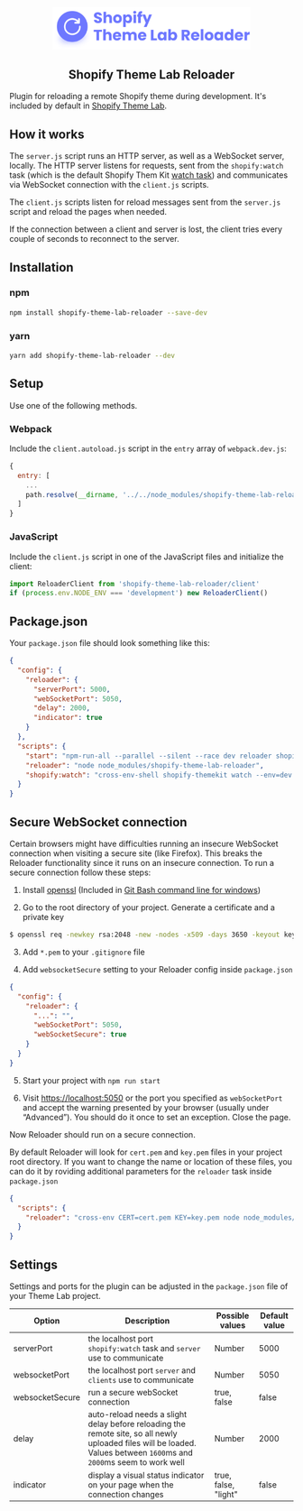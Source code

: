 <!-- logo (start) -->
<p align="center">
  <img src=".github/img/logo-reloader.svg" width="350px">
</p>
<!-- logo (end) -->

<!-- title / description (start) -->
<h2 align="center">Shopify Theme Lab Reloader</h2>

Plugin for reloading a remote Shopify theme during development. It's included by default in [Shopify Theme Lab](https://github.com/uicrooks/shopify-theme-lab).
<!-- title / description (end) -->

<!-- how it works (start) -->
## How it works
The `server.js` script runs an HTTP server, as well as a WebSocket server, locally. The HTTP server listens for requests, sent from the `shopify:watch` task (which is the default Shopify Them Kit [watch task](https://shopify.dev/tools/theme-kit/command-reference#watch)) and communicates via WebSocket connection with the `client.js` scripts.

The `client.js` scripts listen for reload messages sent from the `server.js` script and reload the pages when needed.

If the connection between a client and server is lost, the client tries every couple of seconds to reconnect to the server.
<!-- how it works (end) -->

<!-- installation (start) -->
## Installation

### npm
```sh
npm install shopify-theme-lab-reloader --save-dev
```

### yarn
```sh
yarn add shopify-theme-lab-reloader --dev
```
<!-- installation (end) -->

<!-- setup (start) -->
## Setup
Use one of the following methods.

### Webpack
Include the `client.autoload.js` script in the `entry` array of `webpack.dev.js`:

```js
{
  entry: [
    ...
    path.resolve(__dirname, '../../node_modules/shopify-theme-lab-reloader/client.autoload')
  ]
}
```

### JavaScript
Include the `client.js` script in one of the JavaScript files and initialize the client:

```js
import ReloaderClient from 'shopify-theme-lab-reloader/client'
if (process.env.NODE_ENV === 'development') new ReloaderClient()
```

## Package.json
Your `package.json` file should look something like this:

```json
{
  "config": {
    "reloader": {
      "serverPort": 5000,
      "webSocketPort": 5050,
      "delay": 2000,
      "indicator": true
    }
  },
  "scripts": {
    "start": "npm-run-all --parallel --silent --race dev reloader shopify:watch",
    "reloader": "node node_modules/shopify-theme-lab-reloader",
    "shopify:watch": "cross-env-shell shopify-themekit watch --env=dev --allow-live --config .config/shopify/shopify.dev.yml --notify=http://localhost:$npm_package_config_reloader_serverPort/reload"
  }
}
```
<!-- setup (end) -->

<!-- secure websocket conection (start) -->
## Secure WebSocket connection
Certain browsers might have difficulties running an insecure WebSocket connection when visiting a secure site (like Firefox). This breaks the Reloader functionality since it runs on an insecure connection. To run a secure connection follow these steps:

1. Install [openssl](https://www.openssl.org) (Included in [Git Bash command line for windows](https://gitforwindows.org))

2. Go to the root directory of your project. Generate a certificate and a private key
```sh
$ openssl req -newkey rsa:2048 -new -nodes -x509 -days 3650 -keyout key.pem -out cert.pem
```

3. Add `*.pem` to your `.gitignore` file

4. Add `websocketSecure` setting to your Reloader config inside `package.json`
```json
{
  "config": {
    "reloader": {
      "...": "",
      "webSocketPort": 5050,
      "webSocketSecure": true
    }
  }
}
```

5. Start your project with `npm run start`

6. Visit [https://localhost:5050](https://localhost:5050) or the port you specified as `webSocketPort` and accept the warning presented by your browser (usually under “Advanced”). You should do it once to set an exception. Close the page.

Now Reloader should run on a secure connection.

By default Reloader will look for `cert.pem` and `key.pem` files in your project root directory. If you want to change the name or location of these files, you can do it by roviding additional parameters for the `reloader` task inside `package.json`

```json
{
  "scripts": {
    "reloader": "cross-env CERT=cert.pem KEY=key.pem node node_modules/shopify-theme-lab-reloader-dev"
  }
}
```
<!-- secure websocket conection (end) -->

<!-- settings (start) -->
## Settings
Settings and ports for the plugin can be adjusted in the `package.json` file of your Theme Lab project.

| Option | Description | Possible values | Default value |
| - | - | - | - |
| serverPort | the localhost port `shopify:watch` task and `server` use to communicate | Number | 5000 |
| websocketPort | the localhost port `server` and `clients` use to communicate | Number | 5050 |
| websocketSecure | run a secure webSocket connection | true, false | false |
| delay | auto-reload needs a slight delay before reloading the remote site, so all newly uploaded files will be loaded. Values between `1600`ms and `2000`ms seem to work well | Number | 2000 |
| indicator | display a visual status indicator on your page when the connection changes | true, false, "light" | false |
<!-- settings (end) -->